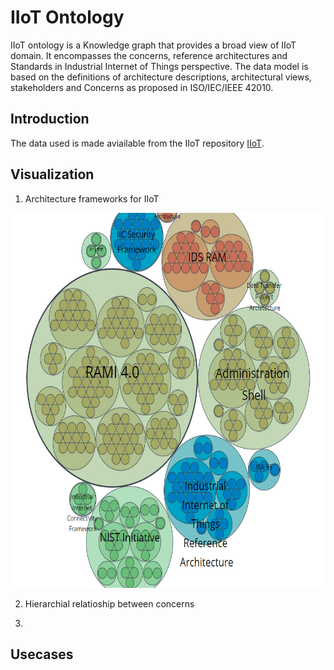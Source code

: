 # IIoT Ontology
IIoT ontology is a Knowledge graph that provides a broad view of IIoT domain. It encompasses the concerns, reference architectures and Standards in Industrial Internet of Things perspective. The data model is based on the definitions of architecture descriptions, architectural views, stakeholders and Concerns as proposed in ISO/IEC/IEEE 42010.    

## Introduction
The data used is made aviailable from the IIoT repository [IIoT](https://github.com/PriyankaNanjappa/IIoT).

## Visualization
1. Architecture frameworks for IIoT

<p align="center">
<img src="https://github.com/PriyankaNanjappa/IIoT/blob/master/docs/static/images/referencearchitectures.png" alt="Reference architectures" width="600" height="600"/>

</p>



2. Hierarchial relatioship between concerns 





3. 


## Usecases
